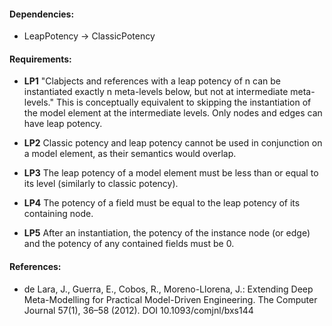 #### Dependencies:
- LeapPotency &#8594; ClassicPotency

#### Requirements:
- **LP1** "Clabjects and references with a leap potency of n can be instantiated exactly n meta-levels below, but not at intermediate meta-levels." This is conceptually equivalent to skipping the instantiation of the model element at the intermediate levels. Only nodes and edges can have leap potency.

- **LP2** Classic potency and leap potency cannot be used in conjunction on a model element, as their semantics would overlap.

- **LP3** The leap potency of a model element must be less than or equal to its level (similarly to classic potency).

- **LP4** The potency of a field must be equal to the leap potency of its containing node.

- **LP5** After an instantiation, the potency of the instance node (or edge) and the potency of any contained fields must be 0.

#### References:
- de Lara, J., Guerra, E., Cobos, R., Moreno-Llorena, J.: Extending Deep Meta-Modelling for Practical Model-Driven Engineering. The Computer Journal 57(1), 36–58 (2012). DOI 10.1093/comjnl/bxs144
